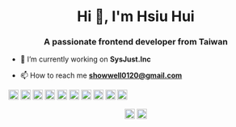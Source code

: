 <h1 align="center">Hi 👋, I'm Hsiu Hui</h1>
<h3 align="center">A passionate frontend developer from Taiwan</h3>

- 🔭 I’m currently working on **SysJust.Inc**

- 📫 How to reach me **showwell0120@gmail.com**

<p align="left"><img src="https://devicons.github.io/devicon/devicon.git/icons/react/react-original-wordmark.svg" alt="react" width="20" height="20"/> <img src="https://devicons.github.io/devicon/devicon.git/icons/css3/css3-original-wordmark.svg" alt="css3" width="20" height="20"/> <img src="https://devicons.github.io/devicon/devicon.git/icons/electron/electron-original.svg" alt="electron" width="20" height="20"/> <img src="https://devicons.github.io/devicon/devicon.git/icons/html5/html5-original-wordmark.svg" alt="html5" width="20" height="20"/> <img src="https://devicons.github.io/devicon/devicon.git/icons/javascript/javascript-original.svg" alt="javascript" width="20" height="20"/> <img src="https://devicons.github.io/devicon/devicon.git/icons/typescript/typescript-original.svg" alt="typescript" width="20" height="20"/> <img src="https://devicons.github.io/devicon/devicon.git/icons/sass/sass-original.svg" alt="sass" width="20" height="20"/> <img src="https://devicons.github.io/devicon/devicon.git/icons/nodejs/nodejs-original-wordmark.svg" alt="nodejs" width="20" height="20"/> <img src="https://devicons.github.io/devicon/devicon.git/icons/redux/redux-original.svg" alt="redux" width="20" height="20"/> <img src="https://devicons.github.io/devicon/devicon.git/icons/webpack/webpack-original.svg" alt="webpack" width="20" height="20"/></p><p align="center">
<a href="https://linkedin.com/in/hsiuhuitsai" target="blank"><img align="center" src="https://cdn.jsdelivr.net/npm/simple-icons@3.0.1/icons/linkedin.svg" alt="hsiuhuitsai" height="20" width="20" /></a>
<a href="https://medium.com/@hsiuhuitsai" target="blank"><img align="center" src="https://cdn.jsdelivr.net/npm/simple-icons@3.0.1/icons/medium.svg" alt="@hsiuhuitsai" height="20" width="20" /></a>
</p>
